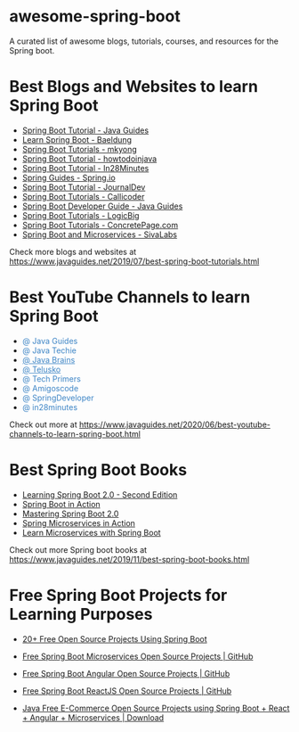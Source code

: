 # awesome-spring-boot
A curated list of awesome blogs, tutorials, courses, and resources for the Spring boot.

# Best Blogs and Websites to learn Spring Boot
* <a href="https://www.javaguides.net/p/spring-boot-tutorial.html" target="_blank">Spring Boot Tutorial - Java Guides</a>
* <a href="https://www.baeldung.com/spring-boot">Learn Spring Boot - Baeldung</a>
* <a href="https://www.mkyong.com/tutorials/spring-boot-tutorials/">Spring Boot Tutorials - mkyong</a>
* <a href="https://howtodoinjava.com/spring-boot-tutorials" target="_blank">Spring Boot Tutorial - howtodoinjava</a>
* <a href="https://www.springboottutorial.com/">Spring Boot Tutorial - In28Minutes</a>
* <a href="https://spring.io/guides" target="_blank">Spring Guides - Spring.io</a>
* <a href="https://www.journaldev.com/7969/spring-boot-tutorial" target="_blank">Spring Boot Tutorial - JournalDev</a>
* <a href="https://www.callicoder.com/categories/spring-boot/" target="_blank">Spring Boot Tutorials - Callicoder</a>
* <a href="https://www.javaguides.net/p/spring-boot-developer-guide.html" target="_blank">Spring Boot Developer Guide - Java Guides</a>
* <a href="https://www.logicbig.com/tutorials/spring-framework/spring-boot.html" target="_blank">Spring Boot Tutorials - LogicBig</a>
* <a href="https://www.concretepage.com/spring-boot/" target="_blank">Spring Boot Tutorials - ConcretePage.com</a>
* <a href="https://www.sivalabs.in/categories/springboot/" target="_blank">Spring Boot and Microservices - SivaLabs</a>

Check more blogs and websites at https://www.javaguides.net/2019/07/best-spring-boot-tutorials.html

# Best YouTube Channels to learn Spring Boot
* <a href="https://www.youtube.com/c/JavaGuides/playlists" style="background: transparent; color: #3d85c6; text-decoration-line: none;" target="_blank">@ Java Guides</a>
* <a href="https://www.youtube.com/channel/UCORuRdpN2QTCKnsuEaeK-kQ" style="background: transparent; color: #3d85c6; text-decoration-line: none;" target="_blank">@ Java Techie</a>
* <a href="https://www.youtube.com/channel/UCYt1sfh5464XaDBH0oH_o7Q" style="background: transparent; color: #3d85c6;" target="_blank">@ Java Brains</a>
* <a href="https://www.youtube.com/channel/UC59K-uG2A5ogwIrHw4bmlEg" style="background: transparent; color: #3d85c6;" target="_blank">@ Telusko</a>
* <a href="https://www.youtube.com/channel/UCB12jjYsYv-eipCvBDcMbXw" style="background: transparent; color: #3d85c6; text-decoration-line: none;" target="_blank">@ Tech Primers</a>
* <a href="https://www.youtube.com/channel/UC2KfmYEM4KCuA1ZurravgYw" style="background: transparent; color: #3d85c6; text-decoration-line: none;" target="_blank">@ Amigoscode</a>
* <a href="https://www.youtube.com/channel/UC7yfnfvEUlXUIfm8rGLwZdA" style="background: transparent; color: #3d85c6; text-decoration-line: none;" target="_blank">@ SpringDeveloper</a>
* <a href="https://www.youtube.com/channel/UCLz7LG4YVi7_iyk4yOARcxA" style="background: transparent; color: #3d85c6; text-decoration-line: none;" target="_blank">@ in28minutes</a>

Check out more at https://www.javaguides.net/2020/06/best-youtube-channels-to-learn-spring-boot.html
 
# Best Spring Boot Books
* <a href="https://www.amazon.com/Learning-Spring-Boot-2-0-microservices/dp/1786463784" target="_blank">Learning Spring Boot 2.0 - Second Edition</a>
* <a href="https://www.amazon.com/Spring-Boot-Action-Craig-Walls/dp/1617292540" target="_blank">Spring Boot in Action</a>
* <a href="https://www.amazon.com/Mastering-Spring-Boot-2-0-cloud-native/dp/1787127567" target="_blank">Mastering Spring Boot 2.0</a>
* <a href="https://www.amazon.in/Spring-Microservices-Action-John-Carnell/dp/1617293989" target="_blank">Spring Microservices in Action</a>
* <a href="https://www.amazon.in/Learn-Microservices-Spring-Boot-Practical/dp/1484231643" target="_blank">Learn Microservices with Spring Boot</a>

Check out more Spring boot books at https://www.javaguides.net/2019/11/best-spring-boot-books.html

# Free Spring Boot Projects for Learning Purposes
* <a href="https://www.javaguides.net/2018/10/free-open-source-projects-using-spring-boot.html" target="_blank">20+ Free Open Source Projects Using Spring Boot</a>
  
* <a href="https://www.javaguides.net/2020/06/free-spring-boot-microservices-open-source-projects-github.html" target="_blank">Free Spring Boot Microservices Open Source Projects | GitHub </a>

* <a href="https://www.javaguides.net/2020/06/free-spring-boot-angular-open-source-projects-github.html" target="_blank">Free Spring Boot Angular Open Source Projects | GitHub</a>

* <a href="https://www.javaguides.net/2020/08/free-spring-boot-reactjs-open-source-projects-github.html" target="_blank">Free Spring Boot ReactJS Open Source Projects | GitHub </a>

* <a href="https://www.javaguides.net/2021/02/java-free-e-commerce-open-source-projects.html" target="_blank">Java Free E-Commerce Open Source Projects using Spring Boot + React + Angular + Microservices | Download </a>



